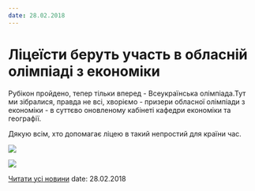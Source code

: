 ```yaml
---
date: 28.02.2018
---
```

# Ліцеїсти беруть участь в обласній олімпіаді з економіки

Рубікон пройдено, тепер тільки вперед - Всеукраїнська олімпіада.Тут ми зібралися, правда не всі, хворіємо - призери обласної олімпіади з економіки - в суттєво оновленому кабінеті кафедри економіки та географії.

Дякую всім, хто допомагає ліцею в такий непростий для країни час.

![](/images/blog/ліцеїсти-беруть-участь-в-обласній-олімпіаді-з-економіки/vg1.jpg)

![](/images/blog/ліцеїсти-беруть-участь-в-обласній-олімпіаді-з-економіки/vg2.jpg)

[Читати усі новини](/news)
date: 28.02.2018

